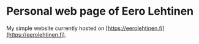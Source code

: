 # Personal web page of Eero Lehtinen

My simple website currently hosted on [https://eerolehtinen.fi](https://eerolehtinen.fi).
